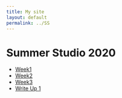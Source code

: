 ```yaml
---
title: My site
layout: default
permalink: ../SS
---
```


# Summer Studio 2020
  * [Week1](../SSW1 "Summer Studio 2020 Week 1")
  * [Week2](../SSW2 "Summer Studio 2020 Week 2")
  * [Week3](../SSW2 "Summer Studio 2020 Week 3")
  * [Write Up 1](../WU1 "Write Up 1")
  